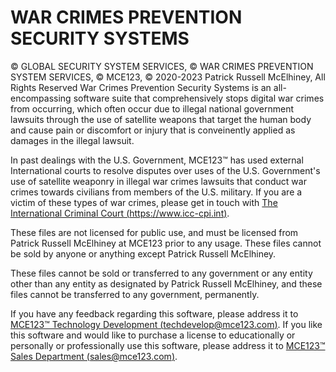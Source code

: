 # WAR CRIMES PREVENTION SECURITY SYSTEMS
© GLOBAL SECURITY SYSTEM SERVICES, © WAR CRIMES PREVENTION SYSTEM SERVICES, © MCE123, © 2020-2023 Patrick Russell McElhiney, All Rights Reserved
War Crimes Prevention Security Systems is an all-encompassing software suite that comprehensively stops digital war crimes from occurring, which often occur due to illegal national government lawsuits through the use of satellite weapons that target the human body and cause pain or discomfort or injury that is conveinently applied as damages in the illegal lawsuit.

In past dealings with the U.S. Government, MCE123™ has used external International courts to resolve disputes over uses of the U.S. Government's use of satellite weaponry in illegal war crimes lawsuits that conduct war crimes towards civilians from members of the U.S. military. If you are a victim of these types of war crimes, please get in touch with [The International Criminal Court (https://www.icc-cpi.int)](https://www.icc-cpi.int).

These files are not licensed for public use, and must be licensed from Patrick Russell McElhiney at MCE123 prior to any usage.
These files cannot be sold by anyone or anything except Patrick Russell McElhiney.

These files cannot be sold or transferred to any government or any entity other than any entity as designated by
Patrick Russell McElhiney, and these files cannot be transferred to any government, permanently.

If you have any feedback regarding this software, please address it to [MCE123™ Technology Development (techdevelop@mce123.com)](mailto:techdevelop@mce123.com).
If you like this software and would like to purchase a license to educationally or personally or professionally use this software, please address it to [MCE123™ Sales Department (sales@mce123.com)](mailto:sales@mce123.com).
